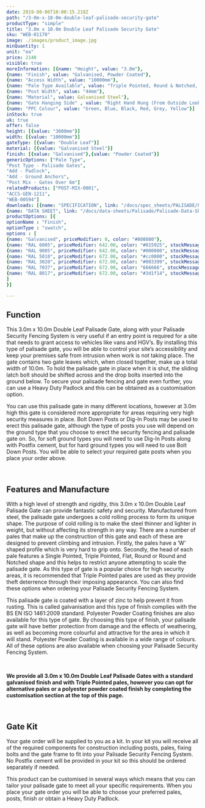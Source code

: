 ```yaml
---
date: 2019-08-06T10:00:15.218Z
path: "/3-0m-x-10-0m-double-leaf-palisade-security-gate"
productType: "simple"
title: "3.0m x 10.0m Double Leaf Palisade Security Gate"
sku: "WEB-01170"
image: ./images/product_image.jpg
minQuantity: 1
unit: "ea"
price: 2140
visible: true
moreInformation: [{name: "Height", value: "3.0m"}, 
{name: "Finish", value: "Galvanised, Powder Coated"},
{name: "Access Width", value: "10000mm"},
{name: "Pale Type Available", value: "Triple Pointed, Round & Notched, Single Point"}, {name: "Post Type" , value: "Dig in, Bolt Down"},
{name: "Post Width", value: "44mm"},
{name: "Material", value: Galvanised Steel"},
{name: "Gate Hanging Side" , value: "Right Hand Hung (From Outside Looking In)"},
{name: "PPC Colour", value: "Green, Blue, Black, Red, Grey, Yellow"}]
inStock: true
uk: true
offer: false
height: [{value: "3000mm"}]
width: [{value: "10000mm"}]
gateType: [{value: "Double Leaf"}]
material: [{value: "Galvanised Steel"}]
finish: [{value: "Galvanised"},{value: "Powder Coated"}]
genericOptions: ["Pale Type",
"Post Type - Palisade Gates",
"Add - Padlock",
"Add - Ground Anchors",
"Post Mix - Gates Over 6m"]
relatedProducts: ["POST-MIX-0001",
"ACCS-GEN-1211",
"WEB-00594"]
downloads: [{name: "SPECIFICATION", link: "/docs/spec_sheets/PALISADE/Palisade-Gates-3000mm-Double-Leaf-Specification.pdf"},
{name: "DATA SHEET", link: "/docs/data-sheets/Palisade/Palisade-Data-Sheet.pdf"}]
productOptions: [{
optionName : "Finish",
optionType : "swatch",
options : [
{name: "Galvanised", priceModifier: 0, color: "#808080"},
{name: "RAL 6005", priceModifier: 642.00, color: "#015925", stockMessage: "7 Working Day Lead Time"},
{name: "RAL 9005", priceModifier: 642.00, color: "#000000", stockMessage: "7 Working Day Lead Time"},
{name: "RAL 5010", priceModifier: 672.00, color: "#cc0000", stockMessage: "7 Working Day Lead Time"},
{name: "RAL 3020", priceModifier: 672.00, color: "#003399", stockMessage: "7 Working Day Lead Time"},
{name: "RAL 7037", priceModifier: 672.00, color: "666666", stockMessage: "7 Working Day Lead Time"},
{name: "RAL 8017", priceModifier: 672.00, color: "#3d1f14", stockMessage: "7 Working Day Lead Time"}
]
}]

---
```


<h2>Function</h2>
<p>This 3.0m x 10.0m Double Leaf Palisade Gate, along with your Palisade Security Fencing System is very useful if an entry point is required for a site that needs to grant access to vehicles like vans and HGV&rsquo;s. By installing this type of palisade gate, you will be able to control your site&rsquo;s accessibility and keep your premises safe from intrusion when work is not taking place. The gate contains two gate leaves which, when closed together, make up a total width of 10.0m. To hold the palisade gate in place when it is shut, the sliding latch bolt should be shifted across and the drop bolts inserted into the ground below. To secure your palisade fencing and gate even further, you can use a Heavy Duty Padlock and this can be obtained as a customisation option.</p>
<p>You can use this palisade gate in many different locations, however at 3.0m high this gate is considered more appropriate for areas requiring very high security measures in place. Bolt Down Posts or Dig-In Posts may be used to erect this palisade gate, although the type of posts you use will depend on the ground type that you choose to erect the security fencing and palisade gate on. So, for soft ground types you will need to use Dig-In Posts along with Postfix cement, but for hard ground types you will need to use Bolt Down Posts. You will be able to select your required gate posts when you place your order above.</p>
<p>&nbsp;</p>
<h2>Features and Manufacture</h2>
<p>With a high level of strength and rigidity, this 3.0m x 10.0m Double Leaf Palisade Gate can provide fantastic safety and security. Manufactured from steel, the palisade gate undergoes a cold rolling process to form its unique shape. The purpose of cold rolling is to make the steel thinner and lighter in weight, but without affecting its strength in any way. There are a number of pales that make up the construction of this gate and each of these are designed to prevent climbing and intrusion. Firstly, the pales have a &lsquo;W&rsquo; shaped profile which is very hard to grip onto. Secondly, the head of each pale features a Single Pointed, Triple Pointed, Flat, Round or Round and Notched shape and this helps to restrict anyone attempting to scale the palisade gate. As this type of gate is a popular choice for high security areas, it is recommended that Triple Pointed pales are used as they provide theft deterrence through their imposing appearance. You can also find these options when ordering your Palisade Security Fencing System.</p>
<p>This palisade gate is coated with a layer of zinc to help prevent it from rusting. This is called galvanisation and this type of finish complies with the BS EN ISO 1461:2009 standard. Polyester Powder Coating finishes are also available for this type of gate. By choosing this type of finish, your palisade gate will have better protection from damage and the effects of weathering, as well as becoming more colourful and attractive for the area in which it will stand. Polyester Powder Coating is available in a wide range of colours. All of these options are also available when choosing your Palisade Security Fencing System.</p>
<p>&nbsp;</p>
<p><strong>We provide all 3.0m x 10.0m Double Leaf Palisade Gates with a standard galvanised finish and with Triple Pointed pales, however you can opt for alternative pales or a polyester powder coated finish by completing the customisation section at the top of this page.</strong></p>
<p>&nbsp;</p>
<h2>Gate Kit</h2>
<p>Your gate order will be supplied to you as a kit. In your kit you will receive all of the required components for construction including posts, pales, fixing bolts and the gate frame to fit into your Palisade Security Fencing System. No Postfix cement will be provided in your kit so this should be ordered separately if needed.</p>
<p>This product can be customised in several ways which means that you can tailor your palisade gate to meet all your specific requirements. When you place your gate order you will be able to choose your preferred pales, posts, finish or obtain a Heavy Duty Padlock.</p>
